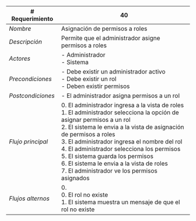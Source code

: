 |# Requerimiento|40 |
|-|-|
| *Nombre*|Asignación de permisos a roles
| *Descripción*| Permite que el administrador asigne permisos a roles |
|*Actores*| - Administrador<br> - Sistema
|*Precondiciones*| - Debe existir un administrador activo<br> - Debe existir un rol<br> - Deben existir permisos
|*Postcondiciones*| - El administrador asigna permisos a un rol
|*Flujo principal*|0.  El administrador ingresa a la vista de roles<br>1.  El administrador selecciona la opción de asignar permisos a un rol<br>2.  El sistema le envia a la vista de asignación de permisos a roles<br>3.  El administrador ingresa el nombre del rol<br>4.  El administrador selecciona los permisos<br>5.  El sistema guarda los permisos<br>6.  El sistema le envia a la vista de roles<br>7.  El administrador ve los permisos asignados
|*Flujos alternos*|0. <br> 0. El rol no existe<br>1. El sistema muestra un mensaje de que el rol no existe
